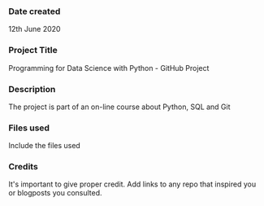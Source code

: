 ### Date created
12th June 2020

### Project Title
Programming for Data Science with Python - GitHub Project

### Description
The project is part of an on-line course about Python, SQL and Git

### Files used
Include the files used

### Credits
It's important to give proper credit. Add links to any repo that inspired you or blogposts you consulted.
